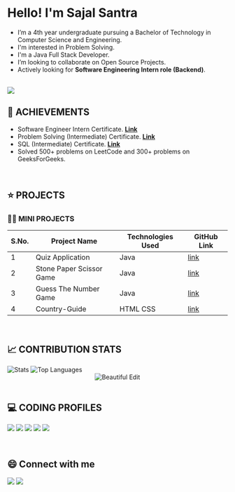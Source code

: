 <!--------------------------------------------------------------------------ABOUT-------------------------------------------------------------------------------->
<h1 align="left">Hello! I'm Sajal Santra </h1> 

- I’m  a 4th year undergraduate pursuing a Bachelor of Technology in Computer Science and Engineering.
- I'm interested in Problem Solving.
- I'm a Java Full Stack Developer.
- I’m looking to collaborate on Open Source Projects.
- Actively looking for **Software Engineering Intern role (Backend)**.

 <br>
 <img src="https://komarev.com/ghpvc/?username=sajalsantra&color=blue" />


 <br>

<!------------------------------------------------------------------------EXPERIENCE-------------------------------------------------------------------------------->


 
 <!------------------------------------------------------------------------ACHIEVEMENTS----------------------------------------------------------------------------->
 
## 🥇 ACHIEVEMENTS

- Software Engineer Intern Certificate. [**Link**](https://www.hackerrank.com/certificates/972fe92317d5)
- Problem Solving (Intermediate) Certificate. [**Link**](https://www.hackerrank.com/certificates/301b8e8e5f54)
- SQL (Intermediate) Certificate. [**Link**](https://www.hackerrank.com/certificates/e37f1bfc6bf9)
- Solved 500+ problems on LeetCode and 300+ problems on GeeksForGeeks.

 <br> 
 
 <!-------------------------------------------------------------------------PROJECTS-------------------------------------------------------------------------------->
 
## ⭐ PROJECTS

<!-- ### 👩‍💻 MAJOR PROJECTS -->


### 👩‍💻 MINI PROJECTS

|S.No.|Project Name|Technologies Used | GitHub Link |
|--------|----|----|----|
| 1| Quiz Application | Java | [link](https://github.com/sajalsantra/Quiz-Application)|
| 2| Stone Paper Scissor Game | Java | [link](https://github.com/sajalsantra/Stone-Paper-Scissor-Game)|
| 3| Guess The Number Game | Java | [link](https://github.com/sajalsantra/Guess-The-Number-Game)|
| 4| Country-Guide | HTML CSS | [link](https://github.com/sajalsantra/Country-Guide)|
 <br>
 
 <!----------------------------------------------------OPEN SOURCE CONTRIBUTIONS------------------------------------------------------------------------------->
 
<!-- ## 👩‍💻 OPEN SOURCE CONTRIBUTIONS -->


<!--------------------------------------------------------------CONTRIBUTION STATS ------------------------------------------------------------------------------>


## 📈 CONTRIBUTION STATS 


 <img alt="Stats" src="https://github-readme-stats.vercel.app/api?username=sajalsantra&show_icons=true&count_private=true&theme=react&hide_border=true&bg_color=0D1117" />
 <img alt="Top Languages" src="https://github-readme-stats.vercel.app/api/top-langs/?username=sajalsantra&langs_count=8&count_private=true&layout=compact&theme=react&hide_border=true&bg_color=0D1117" />
 <div align="center">
<img src="https://github-readme-streak-stats.herokuapp.com/?user=sajalsantra&theme=black-ice&hide_border=true&stroke=0000&background=060A0CD0" alt="Beautiful Edit"/>
</div>

 <br>


<!--------------------------------------------------------------------CODING PROFILES---------------------------------------------------------------------------->


## 💻 CODING PROFILES

<a href="https://leetcode.com/SajalSantra/"><img src="https://img.shields.io/badge/leetcode-D14836.svg?style=for-the-badge&logo=leetcode&logoColor=white"></img></a>
<a href="https://auth.geeksforgeeks.org/user/sajalsantra/"><img src="https://img.shields.io/badge/geeksforgeeks-0F9D58.svg?style=for-the-badge&logo=geeksforgeeks&logoColor=white"></img></a>
<a href="https://www.codechef.com/users/sajal114"><img src="https://img.shields.io/badge/codechef-5B4638.svg?style=for-the-badge&logo=codechef&logoColor=white"></img></a>
<a href="https://www.hackerrank.com/sajalsantra"><img src="https://img.shields.io/badge/hackerrank-2EC866.svg?style=for-the-badge&logo=hackerrank&logoColor=white"></img></a>
<a href="https://www.codingninjas.com/studio/profile/SajalSantra"><img src="https://img.shields.io/badge/codingninjas-4E92B5.svg?style=for-the-badge&logo=codingninjas&logoColor=white"></img></a>

<br>

<!--------------------------------------------------------------------------Social Handles----------------------------------------------------------------------->

## 😄 Connect with me 

<a href="https://www.linkedin.com/in/sajalsantra/"><img src="https://img.shields.io/badge/LinkedIn-0077B5?style=for-the-badge&logo=linkedin&logoColor=white"></img></a>  <a href="mailto:bmr.sajal2552@gmail.com"><img src="https://img.shields.io/badge/GMAIL-D14836?style=for-the-badge&logo=gmail&logoColor=white"></img></a>
